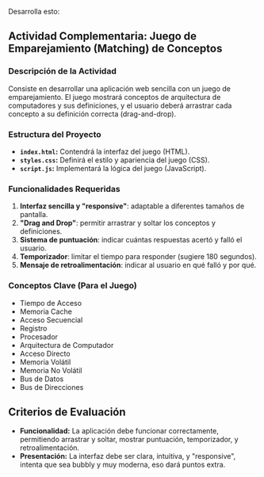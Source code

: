 <!-- Este es el prompt que se usó para crear la app con los Agentes Autónomos "Flows" de Windsurf y los modelos Claude 3.7 Sonnet Thinking y Deepseek V3 para corrección de errores mínimos -->
Desarrolla esto:
## Actividad Complementaria: Juego de Emparejamiento (Matching) de Conceptos
### Descripción de la Actividad

Consiste en desarrollar una aplicación web sencilla con un juego de emparejamiento. El juego mostrará conceptos de arquitectura de computadores y sus definiciones, y el usuario deberá arrastrar cada concepto a su definición correcta (drag-and-drop).

### Estructura del Proyecto

- **`index.html`:** Contendrá la interfaz del juego (HTML).
- **`styles.css`:** Definirá el estilo y apariencia del juego (CSS).
- **`script.js`:** Implementará la lógica del juego (JavaScript).

### Funcionalidades Requeridas

1. **Interfaz sencilla y "responsive"**: adaptable a diferentes tamaños de pantalla.
2. **"Drag and Drop"**: permitir arrastrar y soltar los conceptos y definiciones.
3. **Sistema de puntuación**: indicar cuántas respuestas acertó y falló el usuario.
4. **Temporizador**: limitar el tiempo para responder (sugiere 180 segundos).
5. **Mensaje de retroalimentación**: indicar al usuario en qué falló y por qué.

### Conceptos Clave (Para el Juego)

- Tiempo de Acceso
- Memoria Cache
- Acceso Secuencial
- Registro
- Procesador
- Arquitectura de Computador
- Acceso Directo
- Memoria Volátil
- Memoria No Volátil
- Bus de Datos
- Bus de Direcciones


## Criterios de Evaluación

- **Funcionalidad:** La aplicación debe funcionar correctamente, permitiendo arrastrar y soltar, mostrar puntuación, temporizador, y retroalimentación.
- **Presentación:** La interfaz debe ser clara, intuitiva, y "responsive", intenta que sea bubbly y muy moderna, eso dará puntos extra.